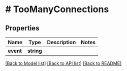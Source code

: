 # # TooManyConnections

## Properties

Name | Type | Description | Notes
------------ | ------------- | ------------- | -------------
**event** | **string** |  |

[[Back to Model list]](../../README.md#models) [[Back to API list]](../../README.md#endpoints) [[Back to README]](../../README.md)
